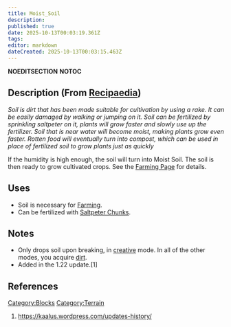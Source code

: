 ```yaml
---
title: Moist_Soil
description: 
published: true
date: 2025-10-13T00:03:19.361Z
tags: 
editor: markdown
dateCreated: 2025-10-13T00:03:15.463Z
---
```


__NOEDITSECTION__ __NOTOC__

## Description (From [Recipaedia](Recipaedia "wikilink"))

*Soil is dirt that has been made suitable for cultivation by using a
rake. It can be easily damaged by walking or jumping on it. Soil can be
fertilized by sprinkling saltpeter on it, plants will grow faster and
slowly use up the fertilizer. Soil that is near water will become moist,
making plants grow even faster. Rotten food will eventually turn into
compost, which can be used in place of fertilized soil to grow plants
just as quickly*

If the humidity is high enough, the soil will turn into Moist Soil. The
soil is then ready to grow cultivated crops. See the [Farming
Page](Farming "wikilink") for details.

## Uses

  - Soil is necessary for [Farming](Farming "wikilink").
  - Can be fertilized with [Saltpeter
    Chunks](Saltpeter_Chunk "wikilink").

## Notes

  - Only drops soil upon breaking, in
    [creative](Creative_Gamemode "wikilink") mode. In all of the other
    modes, you acquire [dirt](Dirt "wikilink").
  - Added in the 1.22 update.\[1\]

## References

<references/>

[Category:Blocks](Category:Blocks "wikilink")
[Category:Terrain](Category:Terrain "wikilink")

1.  <https://kaalus.wordpress.com/updates-history/>